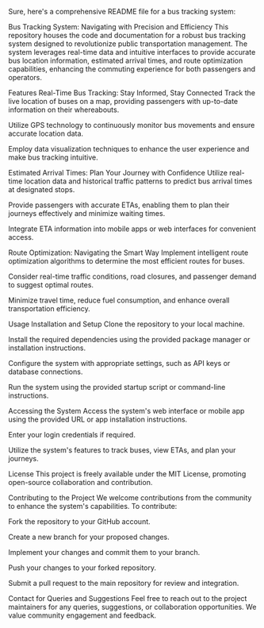 
Sure, here's a comprehensive README file for a bus tracking system:

Bus Tracking System: Navigating with Precision and Efficiency
This repository houses the code and documentation for a robust bus tracking system designed to revolutionize public transportation management. The system leverages real-time data and intuitive interfaces to provide accurate bus location information, estimated arrival times, and route optimization capabilities, enhancing the commuting experience for both passengers and operators.

Features
Real-Time Bus Tracking: Stay Informed, Stay Connected
Track the live location of buses on a map, providing passengers with up-to-date information on their whereabouts.

Utilize GPS technology to continuously monitor bus movements and ensure accurate location data.

Employ data visualization techniques to enhance the user experience and make bus tracking intuitive.

Estimated Arrival Times: Plan Your Journey with Confidence
Utilize real-time location data and historical traffic patterns to predict bus arrival times at designated stops.

Provide passengers with accurate ETAs, enabling them to plan their journeys effectively and minimize waiting times.

Integrate ETA information into mobile apps or web interfaces for convenient access.

Route Optimization: Navigating the Smart Way
Implement intelligent route optimization algorithms to determine the most efficient routes for buses.

Consider real-time traffic conditions, road closures, and passenger demand to suggest optimal routes.

Minimize travel time, reduce fuel consumption, and enhance overall transportation efficiency.

Usage
Installation and Setup
Clone the repository to your local machine.

Install the required dependencies using the provided package manager or installation instructions.

Configure the system with appropriate settings, such as API keys or database connections.

Run the system using the provided startup script or command-line instructions.

Accessing the System
Access the system's web interface or mobile app using the provided URL or app installation instructions.

Enter your login credentials if required.

Utilize the system's features to track buses, view ETAs, and plan your journeys.

License
This project is freely available under the MIT License, promoting open-source collaboration and contribution.

Contributing to the Project
We welcome contributions from the community to enhance the system's capabilities. To contribute:

Fork the repository to your GitHub account.

Create a new branch for your proposed changes.

Implement your changes and commit them to your branch.

Push your changes to your forked repository.

Submit a pull request to the main repository for review and integration.

Contact for Queries and Suggestions
Feel free to reach out to the project maintainers for any queries, suggestions, or collaboration opportunities. We value community engagement and feedback.


